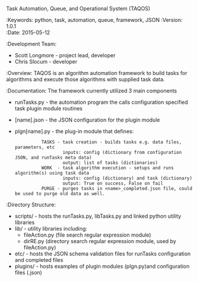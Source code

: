 Task Automation, Queue, and Operational System (TAQOS)

:Keywords: python, task, automation, queue, framework, JSON
:Version: 1.0.1  
:Date: 2015-05-12

:Development Team:  
* Scott Longmore - project lead, developer  
* Chris Slocum - developer

:Overview:  TAQOS is an algorithm automation framework to build tasks for algorithms 
and execute those algorithms with supplied task data.

:Documentation: The framework currently utilized 3 main components
* runTasks.py - the automation program the calls configuration specified task plugin module routines
* [name].json - the JSON configuration for the plugin module
* plgn[name].py - the plug-in module that defines:

                TASKS - task creation - builds tasks e.g. data files, parameters, etc 
                        inputs: config (dictionary from configuration JSON, and runTasks meta data)
                        output: list of tasks (dictionaries)
                WORK  - task algorithm execution - setups and runs algorithm(s) using task data
                        inputs: config (dictionary) and task (dictionary) 
                        output: True on success, False on fail 
                PURGE - purges tasks in <name>_completed.json file, could be used to purge old data as well. 

:Directory Structure:
* scripts/ - hosts the runTasks.py, libTasks.py and linked python utility libraries
* lib/ - utility libraries including:
     - fileAction.py (file search regular expression module) 
     - dirRE.py (directory search regular expression module, used by fileAction.py) 
* etc/ - hosts the JSON schema validation files for runTasks configuration and completed files
* plugins/ - hosts examples of plugin modules (plgn<name>.py)and configuration files (<name>.json)